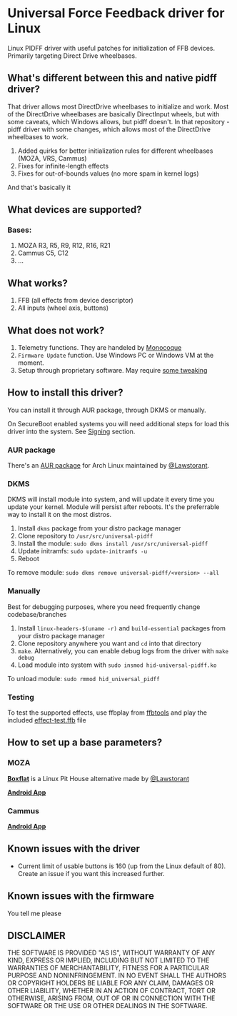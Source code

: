 # Universal Force Feedback driver for Linux

Linux PIDFF driver with useful patches for initialization of FFB devices. Primarily targeting Direct Drive wheelbases.

## What's different between this and native pidff driver?
That driver allows most DirectDrive wheelbases to initialize and work.
Most of the DirectDrive wheelbases are basically DirectInput wheels, but with some caveats, which Windows allows, but pidff doesn't.
In that repository - pidff driver with some changes, which allows most of the DirectDrive wheelbases to work.

1. Added quirks for better initialization rules for different wheelbases (MOZA, VRS, Cammus)
2. Fixes for infinite-length effects
3. Fixes for out-of-bounds values (no more spam in kernel logs)

And that's basically it

## What devices are supported?
### Bases:
1. MOZA R3, R5, R9, R12, R16, R21
2. Cammus C5, C12
3. ...

## What works?
1. FFB (all effects from device descriptor)
2. All inputs (wheel axis, buttons)


## What does not work?
1. Telemetry functions. They are handeled by [Monocoque](https://github.com/Spacefreak18/monocoque)
2. `Firmware Update` function. Use Windows PC or Windows VM at the moment.
3. Setup through proprietary software. May require [some tweaking](#how-to-set-up-a-base-parameters)

## How to install this driver?
You can install it through AUR package, through DKMS or manually.

On SecureBoot enabled systems you will need additional steps for load this driver into the system. See [Signing](docs/SIGNING.md#signing) section.

### AUR package
There's an [AUR package](https://aur.archlinux.org/packages/universal-pidff-dkms-git) for Arch Linux maintained by [@Lawstorant](https://github.com/Lawstorant).

### DKMS
DKMS will install module into system, and will update it every time you update your kernel. Module will persist after reboots. It's the preferrable way to install it on the most distros.

1. Install `dkms` package from your distro package manager
2. Clone repository to `/usr/src/universal-pidff`
3. Install the module:
`sudo dkms install /usr/src/universal-pidff`
4. Update initramfs:
`sudo update-initramfs -u`
5. Reboot

To remove module:
`sudo dkms remove universal-pidff/<version> --all`

### Manually
Best for debugging purposes, where you need frequently change codebase/branches
1. Install `linux-headers-$(uname -r)` and `build-essential` packages from your distro package manager
2. Clone repository anywhere you want and `cd` into that directory
3. `make`. Alternatively, you can enable debug logs from the driver with `make debug`
4. Load module into system with `sudo insmod hid-universal-pidff.ko`

To unload module:
`sudo rmmod hid_universal_pidff`

### Testing
To test the supported effects, use ffbplay from [ffbtools](https://github.com/berarma/ffbtools) and play the included [effect-test.ffb](./effect-test.ffb) file

## How to set up a base parameters?
### MOZA
**[Boxflat](https://github.com/Lawstorant/boxflat)** is a Linux Pit House alternative made by [@Lawstorant](https://github.com/Lawstorant)

**[Android App](https://play.google.com/store/apps/details?id=com.gudsen.mozapithouse)**

### Cammus
**[Android App](https://play.google.com/store/apps/details?id=com.cammus.simulator)**

## Known issues with the driver
- Current limit of usable buttons is 160 (up from the Linux default of 80). Create an issue if you want this increased further.

## Known issues with the firmware
You tell me please

## DISCLAIMER
THE SOFTWARE IS PROVIDED "AS IS", WITHOUT WARRANTY OF ANY KIND, EXPRESS OR IMPLIED, INCLUDING BUT NOT LIMITED TO THE WARRANTIES OF MERCHANTABILITY, FITNESS FOR A PARTICULAR PURPOSE AND NONINFRINGEMENT. IN NO EVENT SHALL THE AUTHORS OR COPYRIGHT HOLDERS BE LIABLE FOR ANY CLAIM, DAMAGES OR OTHER LIABILITY, WHETHER IN AN ACTION OF CONTRACT, TORT OR OTHERWISE, ARISING FROM, OUT OF OR IN CONNECTION WITH THE SOFTWARE OR THE USE OR OTHER DEALINGS IN THE SOFTWARE.
